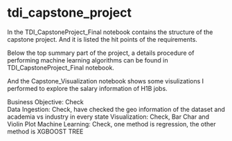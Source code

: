 # tdi_capstone_project
In the TDI_CapstoneProject_Final notebook contains the structure of the capstone project.
And it is listed the hit points of the requirements.

Below the top summary part of the project, a details procedure of performing machine learning algorithms
can be found in TDI_CapstoneProject_Final notebook.

And the Capstone_Visualization notebook shows some visulizations I performed to explore the 
salary information of H1B jobs.

Business Objective: Check
</br>
Data Ingestion: Check, have checked the geo information of the dataset and academia vs industry in every state
Visualization: Check, Bar Char and Violin Plot
Machine Learning: Check, one method is regression, the other method is XGBOOST TREE

